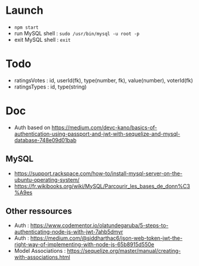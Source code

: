 # Launch

- `npm start`
- run MySQL shell : `sudo /usr/bin/mysql -u root -p`
- exit MySQL shell : `exit`

# Todo

- ratingsVotes : id, userId(fk), type(number, fk), value(number), voterId(fk)
- ratingsTypes : id, type(string)

# Doc

- Auth based on https://medium.com/devc-kano/basics-of-authentication-using-passport-and-jwt-with-sequelize-and-mysql-database-748e09d01bab

## MySQL

- https://support.rackspace.com/how-to/install-mysql-server-on-the-ubuntu-operating-system/
- https://fr.wikibooks.org/wiki/MySQL/Parcourir_les_bases_de_donn%C3%A9es

## Other ressources

- Auth : https://www.codementor.io/olatundegaruba/5-steps-to-authenticating-node-js-with-jwt-7ahb5dmyr
- Auth : https://medium.com/@siddharthac6/json-web-token-jwt-the-right-way-of-implementing-with-node-js-65b8915d550e
- Model Associations : https://sequelize.org/master/manual/creating-with-associations.html
